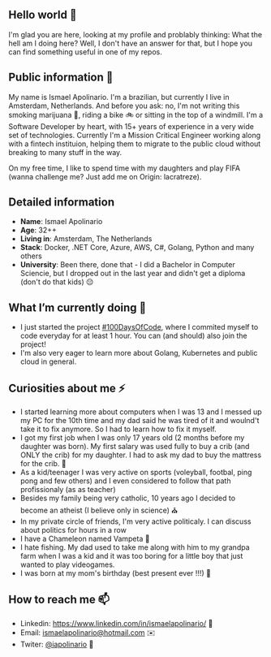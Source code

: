 ## Hello world 👋

I'm glad you are here, looking at my profile and problably thinking: What the hell am I doing here?
Well, I don't have an answer for that, but I hope you can find something useful in one of my repos.

## Public information 💬

My name is Ismael Apolinario. I'm a brazilian, but currently I live in Amsterdam, Netherlands. And before you ask: no, I'm not writing this smoking marijuana 🚬, riding a bike 🚲 or sitting in the top of a windmill.
I'm a Software Developer by heart, with 15+ years of experience in a very wide set of technologies. Currently I'm a Mission Critical Engineer working along with a fintech instituion, helping them to migrate to the public cloud without breaking to many stuff in the way.

On my free time, I like to spend time with my daughters and play FIFA (wanna challenge me? Just add me on Origin: lacratreze).

## Detailed information

- **Name**: Ismael Apolinario
- **Age**: 32++
- **Living in**: Amsterdam, The Netherlands
- **Stack**: Docker, .NET Core, Azure, AWS, C#, Golang, Python and many others
- **University**: Been there, done that - I did a Bachelor in Computer Sciencie, but I dropped out in the last year and didn't get a diploma (don't do that kids) 😔

## What I’m currently doing 🌱

- I just started the project [#100DaysOfCode](https://github.com/IAPOLINARIO/100-days-of-code), where I commited myself to code everyday for at least 1 hour. You can (and should) also join the project!
- I'm also very eager to learn more about Golang, Kubernetes and public cloud in general.

## Curiosities about me ⚡

- I started learning more about computers when I was 13 and I messed up my PC for the 10th time and my dad said he was tired of it and woulnd't take it to fix anymore. So I had to learn how to fix it myself.
- I got my first job when I was only 17 years old (2 months before my daughter was born). My first salary was used fully to buy a crib (and ONLY the crib) for my daughter. I had to ask my dad to buy the mattress for the crib. 👶
- As a kid/teenager I was very active on sports (voleyball, footbal, ping pong and few others) and I even considered to follow that path profissionaly (as as teacher)
- Besides my family being very catholic, 10 years ago I decided to become an atheist (I believe only in science) ⛪
- In my private circle of friends, I'm very active politicaly. I can discuss about politics for hours in a row
- I have a Chameleon named Vampeta 🦎
- I hate fishing. My dad used to take me along with him to my grandpa farm when I was a kid and it was too boring for a little boy that just wanted to play videogames.
- I was born at my mom's birthday (best present ever !!!) 🎂

## How to reach me 📫

- Linkedin: https://www.linkedin.com/in/ismaelapolinario/ 📄
- Email: ismaelapolinario@hotmail.com ✉️
- Twiter: [@iapolinario](https://twitter.com/iapolinario) 🐳
